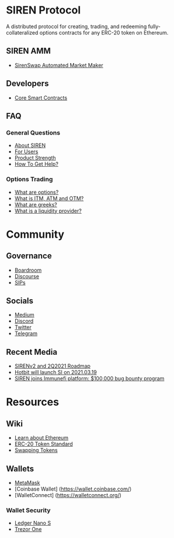 # SIREN Protocol

A distributed protocol for creating, trading, and redeeming fully-collateralized options contracts for any ERC-20 token on Ethereum.

## SIREN AMM

* [SirenSwap Automated Market Maker](siren-amm.md)

## Developers

* [Core Smart Contracts](https://github.com/sirenmarkets/core)

## FAQ

### General Questions

* [About SIREN](faq/about-siren.md)
* [For Users](faq/for-users.md)
* [Product Strength](faq/product-strength.md)
* [How To Get Help?](faq/how-to-get-help.md)

### Options Trading

* [What are options?](faq/what-are-options.md)
* [What is ITM, ATM and OTM?](faq/what-is-itm-atm-and-otm.md)
* [What are greeks?](faq/what-are-greeks.md)
* [What is a liquidity provider?](faq/what-is-a-liquidity-provider.md)

# Community

## Governance

* [Boardroom](https://app.boardroom.info/protocols/siren)
* [Discourse](https://gov.sirenmarkets.com/)
* [SIPs](https://sips.sirenmarkets.com/)

## Socials

* [Medium](https://sirenmarkets.medium.com/)
* [Discord](https://discord.gg/JMcDB52Y)
* [Twitter](https://twitter.com/sirenprotocol)
* [Telegram](https://t.me/sirenmarkets)

## Recent Media

* [SIRENv2 and 2Q2021 Roadmap](https://sirenmarkets.medium.com/sirenv2-and-2q2021-roadmap-91b215f1dfdc)
* [Hotbit will launch SI on 2021.03.19](https://hotbit.zendesk.com/hc/en-us/articles/1500004302542-Hotbit-will-launch-SI-SIREN-on-March-19th-2021)
* [SIREN joins Immunefi platform: $100,000 bug bounty program](https://twitter.com/immunefi/status/1370467332032659457)

# Resources

## Wiki

* [Learn about Ethereum](https://ethereum.org/en/learn/)
* [ERC-20 Token Standard](https://ethereum.org/en/developers/docs/standards/tokens/erc-20/)
* [Swapping Tokens](https://medium.com/metamask/introducing-metamask-swaps-84318c643785)

## Wallets

* [MetaMask](https://metamask.io/)
* [Coinbase Wallet] (https://wallet.coinbase.com/)
* [WalletConnect] (https://walletconnect.org/)

### Wallet Security

* [Ledger Nano S](https://shop.ledger.com/products/ledger-nano-s)
* [Trezor One](https://shop.trezor.io/product/trezor-one-white)

